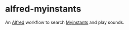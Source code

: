 # alfred-myinstants

An [Alfred](https://www.alfredapp.com) workflow to search [Myinstants](http://www.myinstants.com) and play sounds.
